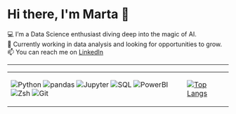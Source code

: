# Hi there, I'm Marta 👋

💻 I’m a Data Science enthusiast diving deep into the magic of AI.  
🌱 Currently working in data analysis and looking for opportunities to grow.  
📫 You can reach me on [LinkedIn](https://www.linkedin.com/in/binkowska-marta/)

---

<table>
<tr>
<td>


![Python](https://img.shields.io/badge/-Python-333?style=flat&logo=python)
![pandas](https://img.shields.io/badge/-pandas-333?style=flat&logo=pandas&logoColor=white)
![Jupyter](https://img.shields.io/badge/-Jupyter-333?style=flat&logo=jupyter&logoColor=orange)
![SQL](https://img.shields.io/badge/-SQL-333?style=flat&logo=mysql&logoColor=white)
![PowerBI](https://img.shields.io/badge/-Power%20BI-333?style=flat&logo=powerbi&logoColor=yellow)
![Zsh](https://img.shields.io/badge/-Zsh-333?style=flat&logo=gnubash)
![Git](https://img.shields.io/badge/-Git-333?style=flat&logo=git)

</td>
<td>


[![Top Langs](https://github-readme-stats.vercel.app/api/top-langs/?username=maarbin&layout=compact&theme=transparent&hide_border=true)](https://github.com/anuraghazra/github-readme-stats)

</td>
</tr>
</table>
